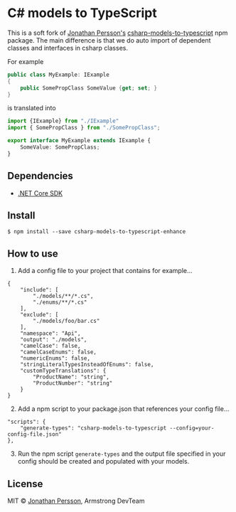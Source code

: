 # C# models to TypeScript

This is a soft fork of [Jonathan Persson's](https://github.com/jonathanp) [csharp-models-to-typescript](https://www.npmjs.com/package/csharp-models-to-typescript) npm package.
The main difference is that we do auto import of dependent classes and interfaces in csharp classes.

For example
```csharp
public class MyExample: IExample
{
    public SomePropClass SomeValue {get; set; }
}
```
is translated into
```typescript
import {IExample} from "./IExample"
import { SomePropClass } from "./SomePropClass";

export interface MyExample extends IExample {
    SomeValue: SomePropClass;
}
```


## Dependencies

* [.NET Core SDK](https://www.microsoft.com/net/download/macos)


## Install

```
$ npm install --save csharp-models-to-typescript-enhance
```

## How to use

1. Add a config file to your project that contains for example...

```
{
    "include": [
        "./models/**/*.cs",
        "./enums/**/*.cs"
    ],
    "exclude": [
        "./models/foo/bar.cs"
    ],
    "namespace": "Api",
    "output": "./models",
    "camelCase": false,
    "camelCaseEnums": false,
    "numericEnums": false,
    "stringLiteralTypesInsteadOfEnums": false,
    "customTypeTranslations": {
        "ProductName": "string",
        "ProductNumber": "string"
    }
}
```

2. Add a npm script to your package.json that references your config file...

```
"scripts": {
    "generate-types": "csharp-models-to-typescript --config=your-config-file.json"
},
```

3. Run the npm script `generate-types` and the output file specified in your config should be created and populated with your models.


## License

MIT © [Jonathan Persson](https://github.com/jonathanp), Armstrong DevTeam